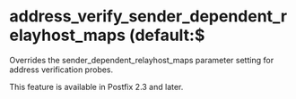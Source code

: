 # address_verify_sender_dependent_relayhost_maps (default:$ 


Overrides the sender_dependent_relayhost_maps parameter setting for address
verification probes.



This feature is available in Postfix 2.3 and later.




